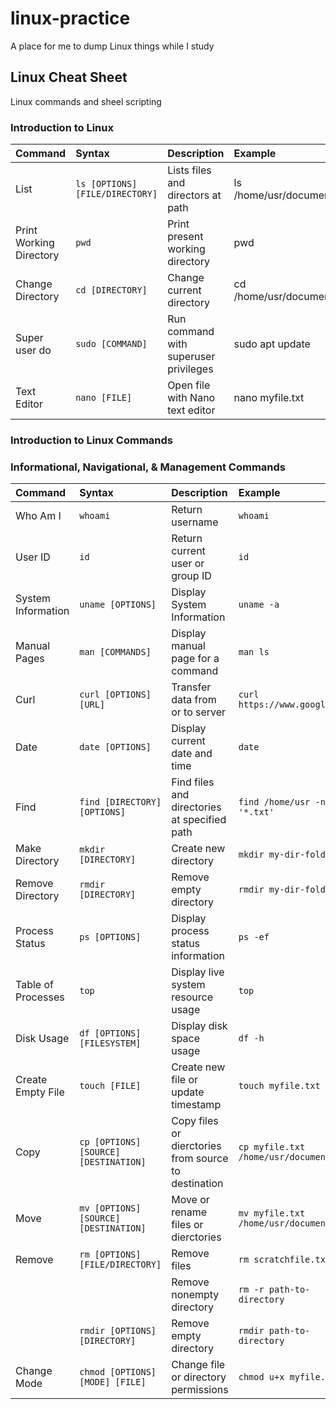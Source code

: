 # linux-practice 
A place for me to dump Linux things while I study

## Linux Cheat Sheet
Linux commands and sheel scripting

### Introduction to Linux

| Command                 | Syntax                                  | Description                           | Example                |
| :---                    | :---                                    | :---                                  | :---                   |
| List                    | `ls [OPTIONS] [FILE/DIRECTORY]`         | Lists files and directors at path     | ls /home/usr/documents |
| Print Working Directory | `pwd`                                   | Print present working directory       | pwd                    |
| Change Directory        | `cd [DIRECTORY]`                        | Change current directory              | cd /home/usr/documents |
| Super user do           | `sudo [COMMAND]`                        | Run command with superuser privileges | sudo apt update        |
| Text Editor             | `nano [FILE]`                           | Open file with Nano text editor       | nano myfile.txt        |

### Introduction to Linux Commands
### Informational, Navigational, & Management Commands
| Command            | Syntax                                     | Description                                          | Example                             |
| :---               | :---                                       | :---                                                 | :---                                |
| Who Am I           | `whoami`                                   | Return username                                      | `whoami`                            |
| User ID            | `id`                                       | Return current user or group ID                      | `id`                                |
| System Information | `uname [OPTIONS]`                          | Display System Information                           | `uname -a`                          |
| Manual Pages       | `man [COMMANDS]`                           | Display manual page for a command                    | `man ls`                            |
| Curl               | `curl [OPTIONS] [URL]`                     | Transfer data from or to server                      | `curl https://www.google.com`       |
| Date               | `date [OPTIONS]`                           | Display current date and time                        | `date`                              |
| Find               | `find [DIRECTORY] [OPTIONS]`               | Find files and directories at specified path         | `find /home/usr -name '*.txt'`      |
| Make Directory     | `mkdir [DIRECTORY]`                        | Create new directory                                 | `mkdir my-dir-folder`               |
| Remove Directory   | `rmdir [DIRECTORY]`                        | Remove empty directory                               | `rmdir my-dir-folder`               | 
| Process Status     | `ps [OPTIONS]`                             | Display process status information                   | `ps -ef`                            |
| Table of Processes | `top` | Display live system resource usage | `top`                                                |
| Disk Usage         | `df [OPTIONS] [FILESYSTEM]`                | Display disk space usage                             | `df -h`                             |
| Create Empty File  | `touch [FILE]`                             | Create new file or update timestamp                  | `touch myfile.txt`                  |
| Copy               | `cp [OPTIONS] [SOURCE] [DESTINATION]`      | Copy files or dierctories from source to destination | `cp myfile.txt /home/usr/documents` |
| Move               | `mv [OPTIONS] [SOURCE] [DESTINATION]`      | Move or rename files or dierctories                  | `mv myfile.txt /home/usr/documents` |
| Remove             | `rm [OPTIONS] [FILE/DIRECTORY]`            | Remove files | `rm scratchfile.txt`                  |
|                    |                                            | Remove nonempty directory                            | `rm -r path-to-directory`           |
|                    | `rmdir [OPTIONS] [DIRECTORY]`              | Remove empty directory                               | `rmdir path-to-directory`           |
| Change Mode        | `chmod [OPTIONS] [MODE] [FILE]`            | Change file or directory permissions                 | `chmod u+x myfile.txt`              |

